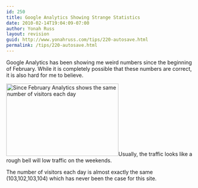 ```yaml
---
id: 250
title: Google Analytics Showing Strange Statistics
date: 2010-02-14T19:04:09-07:00
author: Yonah Russ
layout: revision
guid: http://www.yonahruss.com/tips/220-autosave.html
permalink: /tips/220-autosave.html
---
```

Google Analytics has been showing me weird numbers since the beginning of February. While it is completely possible that these numbers are correct, it is also hard for me to believe.

[<img src="http://www.yonahruss.com/wordpress/wp-content/uploads/2010/02/AnalyticsStats.gif" alt="Since February Analytics shows the same number of visitors each day" title="AnalyticsStats" width="300" height="193" class="alignleft size-full wp-image-249" />](http://www.yonahruss.com/wordpress/wp-content/uploads/2010/02/AnalyticsStats.gif)Usually, the traffic looks like a rough bell will low traffic on the weekends.

The number of visitors each day is almost exactly the same (103,102,103,104) which has never been the case for this site.